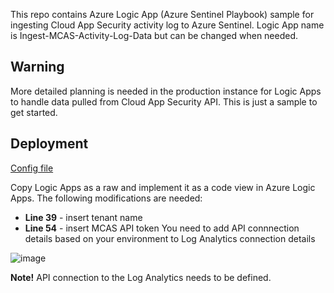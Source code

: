 This repo contains Azure Logic App (Azure Sentinel Playbook) sample for ingesting Cloud App Security activity log to Azure Sentinel. Logic App name is Ingest-MCAS-Activity-Log-Data but can be changed when needed.

## Warning
More detailed planning is needed in the production instance for Logic Apps to handle data pulled from Cloud App Security API. This is just a sample to get started.

## Deployment
[Config file](Ingest-MCAS-data-2.json)

Copy Logic Apps as a raw and implement it as a code view in Azure Logic Apps. The following modifications are needed:

* **Line 39** - insert tenant name
* **Line 54** - insert MCAS API token
You need to add API connnection details based on your environment to Log Analytics connection details

![image](https://user-images.githubusercontent.com/18166822/107668629-8b6e7480-6c99-11eb-942f-5579ca3141b0.png)

**Note!** API connection to the Log Analytics needs to be defined.
